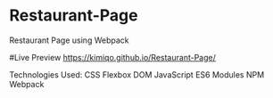 # Restaurant-Page
Restaurant Page using Webpack

#Live Preview
https://kimiqo.github.io/Restaurant-Page/

Technologies Used:
CSS
Flexbox
DOM
JavaScript
ES6 Modules
NPM
Webpack
